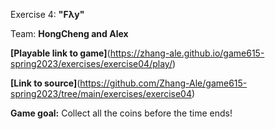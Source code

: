 Exercise 4: **"Fλy"**

Team: **HongCheng and Alex**

**[Playable link to game]**(https://zhang-ale.github.io/game615-spring2023/exercises/exercise04/play/) 

**[Link to source]**(https://github.com/Zhang-Ale/game615-spring2023/tree/main/exercises/exercise04) 

**Game goal:** 
Collect all the coins before the time ends! 
